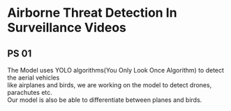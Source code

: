 # Airborne Threat Detection In Surveillance Videos  
## PS 01
The Model uses YOLO algorithms(You Only Look Once Algorithm) to detect the aerial vehicles  
like airplanes and birds, we are working on the model to detect drones, parachutes etc.  
Our model is also be able to differentiate between planes and birds.

